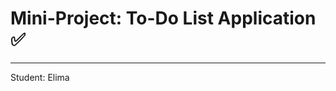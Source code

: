 # Mini-Project: To-Do List Application ✅

------------------------------------------
             
Student: Elima
